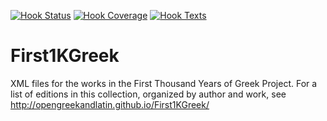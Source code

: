 [![Hook Status](http://ci.perseids.org/api/rest/v1.0/code/OpenGreekAndLatin/First1KGreek/status.svg?branch=refs%2Fheads%2Fmaster)](http://ci.perseids.org/repo/OpenGreekAndLatin/First1KGreek)
[![Hook Coverage](http://ci.perseids.org/api/rest/v1.0/code/OpenGreekAndLatin/First1KGreek/coverage.svg?branch=refs%2Fheads%2Fmaster)](http://ci.perseids.org/repo/OpenGreekAndLatin/First1KGreek)
[![Hook Texts](http://ci.perseids.org/api/rest/v1.0/code/OpenGreekAndLatin/First1KGreek/cts.svg?branch=refs%2Fheads%2Fmaster)](http://ci.perseids.org/repo/OpenGreekAndLatin/First1KGreek)

# First1KGreek
XML files for the works in the First Thousand Years of Greek Project.
For a list of editions in this collection, organized by author and work, see http://opengreekandlatin.github.io/First1KGreek/
